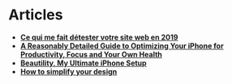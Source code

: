 # Articles

* **[Ce qui me fait détester votre site web en 2019](https://iampox.com/blog/ce-qui-me-fait-detester-votre-site-web-en-2019)**
* **[A Reasonably Detailed Guide to Optimizing Your iPhone for Productivity, Focus and Your Own Health](https://betterhumans.pub/how-to-set-up-your-iphone-for-productivity-focus-and-your-own-longevity-bb27a68cc3d8)**
* **[Beautility, My Ultimate iPhone Setup](https://betterhumans.pub/beautility-my-ultimate-iphone-setup-1b3dd0c588a0)**
* **[How to simplify your design](https://uxplanet.org/how-to-simplify-your-design-69d97fde11b9)**
